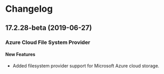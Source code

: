 # Changelog

## 17.2.28-beta (2019-06-27)

### Azure Cloud File System Provider

#### New Features

- Added filesystem provider support for Microsoft Azure cloud  storage.
